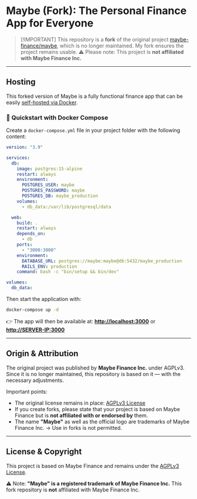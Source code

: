 # Maybe (Fork): The Personal Finance App for Everyone

> \[!IMPORTANT]
> This repository is a **fork** of the original project
> [maybe-finance/maybe](https://github.com/maybe-finance/maybe),
> which is no longer maintained.
> My fork ensures the project remains usable.
> ⚠️ Please note: This project is **not affiliated with Maybe Finance Inc.**

---

## Hosting

This forked version of Maybe is a fully functional finance app that can be
easily [self-hosted via Docker](docs/hosting/docker.md).

### 🚀 Quickstart with Docker Compose

Create a `docker-compose.yml` file in your project folder with the following content:

```yaml
version: "3.9"

services:
  db:
    image: postgres:15-alpine
    restart: always
    environment:
      POSTGRES_USER: maybe
      POSTGRES_PASSWORD: maybe
      POSTGRES_DB: maybe_production
    volumes:
      - db_data:/var/lib/postgresql/data

  web:
    build: .
    restart: always
    depends_on:
      - db
    ports:
      - "3000:3000"
    environment:
      DATABASE_URL: postgres://maybe:maybe@db:5432/maybe_production
      RAILS_ENV: production
    command: bash -c "bin/setup && bin/dev"

volumes:
  db_data:
```

Then start the application with:

```bash
docker-compose up -d
```

👉 The app will then be available at:
[**http://localhost:3000**](http://localhost:3000) or [**http://SERVER-IP:3000**](http://SERVER-IP:3000)

---

## Origin & Attribution

The original project was published by **Maybe Finance Inc.** under AGPLv3.
Since it is no longer maintained, this repository is based on it — with the necessary adjustments.

Important points:

* The original license remains in place:
  [AGPLv3 License](https://github.com/TillitschScHocK/maybe/blob/main/LICENSE)
* If you create forks, please state that your project is based on Maybe Finance but is **not affiliated with or endorsed by** them.
* The name **"Maybe"** as well as the official logo are trademarks of Maybe Finance Inc.
  → Use in forks is not permitted.

---

## License & Copyright

This project is based on Maybe Finance and remains under the
[AGPLv3 License](https://github.com/TillitschScHocK/maybe/blob/main/LICENSE).

⚠️ Note:
**"Maybe" is a registered trademark of Maybe Finance Inc.**
This fork repository is **not** affiliated with Maybe Finance Inc.
